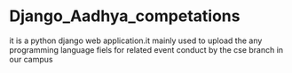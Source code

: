 # Django_Aadhya_competations
it is a python django web application.it mainly used to upload the any programming language fiels for related event conduct by the cse branch in our campus
